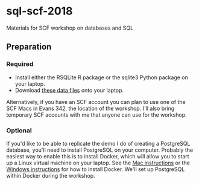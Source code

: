 # sql-scf-2018

Materials for SCF workshop on databases and SQL

## Preparation

### Required

- Install either the RSQLite R package or the sqlite3 Python package on your laptop.
- Download [these data files](http://www.stat.berkeley.edu/share/paciorek/tutorial-databases-data.zip) onto your laptop.

Alternatively, if you have an SCF account you can plan to use one of the SCF Macs in Evans 342, the location of the workshop. I'll also bring temporary SCF accounts with me that anyone can use for the workshop.

### Optional

If you'd like to be able to replicate the demo I do of creating a PostgreSQL database, you'll need to install PostgreSQL on your computer. Probably the easiest way to enable this is to install Docker, which will allow you to start up a Linux virtual machine on your laptop. See the [Mac instructions](https://docs.docker.com/docker-for-mac/install/) or the [Windows instructions](https://docs.docker.com/docker-for-windows/install/) for how to install Docker. We'll set up PostgreSQL within Docker during the workshop.


